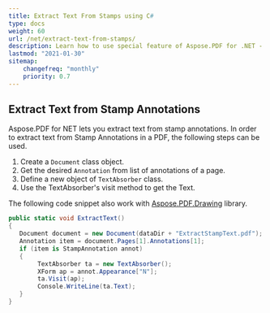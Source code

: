 ```yaml
---
title: Extract Text From Stamps using C#
type: docs
weight: 60
url: /net/extract-text-from-stamps/
description: Learn how to use special feature of Aspose.PDF for .NET - text exstraction from stamp annotations
lastmod: "2021-01-30"
sitemap:
    changefreq: "monthly"
    priority: 0.7
---
```

<script type="application/ld+json">
{
    "@context": "https://schema.org",
    "@type": "TechArticle",
    "headline": "Extract Text From Stamps using C#",
    "alternativeHeadline": "Extract Text from PDF Stamp Annotations with Ease",
    "abstract": "Discover the powerful text extraction capabilities of Aspose.PDF for .NET, designed specifically for retrieving text from stamp annotations in PDF documents. This new feature streamlines the process, enabling developers to easily access and manipulate text within stamp annotations using concise code snippets, enhancing productivity and efficiency in PDF management tasks",
    "author": {
        "@type": "Person",
        "name": "Anastasiia Holub",
        "givenName": "Anastasiia",
        "familyName": "Holub",
        "url": "https://www.linkedin.com/in/anastasiia-holub-750430225/"
    },
    "genre": "pdf document generation",
    "wordcount": "168",
    "proficiencyLevel": "Beginner",
    "publisher": {
        "@type": "Organization",
        "name": "Aspose.PDF for .NET",
        "url": "https://products.aspose.com/pdf",
        "logo": "https://www.aspose.cloud/templates/aspose/img/products/pdf/aspose_pdf-for-net.svg",
        "alternateName": "Aspose",
        "sameAs": [
            "https://facebook.com/aspose.pdf/",
            "https://twitter.com/asposepdf",
            "https://www.youtube.com/channel/UCmV9sEg_QWYPi6BJJs7ELOg/featured",
            "https://www.linkedin.com/company/aspose",
            "https://stackoverflow.com/questions/tagged/aspose",
            "https://aspose.quora.com/",
            "https://aspose.github.io/"
        ],
        "contactPoint": [
            {
                "@type": "ContactPoint",
                "telephone": "\u002B1 903 306 1676",
                "contactType": "sales",
                "areaServed": "US",
                "availableLanguage": "en"
            },
            {
                "@type": "ContactPoint",
                "telephone": "\u002B44 141 628 8900",
                "contactType": "sales",
                "areaServed": "GB",
                "availableLanguage": "en"
            },
            {
                "@type": "ContactPoint",
                "telephone": "\u002B61 2 8006 6987",
                "contactType": "sales",
                "areaServed": "AU",
                "availableLanguage": "en"
            }
        ]
    },
    "url": "/net/extract-text-from-stamps/",
    "mainEntityOfPage": {
        "@type": "WebPage",
        "@id": "/net/extract-text-from-stamps/"
    },
    "dateModified": "2024-11-25",
    "description": "Aspose.PDF can perform not only simple and easy tasks but also cope with more complex goals. Check the next section for advanced users and developers."
}
</script>

## Extract Text from Stamp Annotations

Aspose.PDF for NET lets you extract text from stamp annotations. In order to extract text from Stamp Annotations in a PDF, the following steps can be used.

1. Create a `Document` class object.
1. Get the desired `Annotation` from list of annotations of a page.
1. Define a new object of `TextAbsorber` class.
1. Use the TextAbsorber's visit method to get the Text.

The following code snippet also work with [Aspose.PDF.Drawing](/pdf/net/drawing/) library.

```csharp
public static void ExtractText()
{
   Document document = new Document(dataDir + "ExtractStampText.pdf");
   Annotation item = document.Pages[1].Annotations[1];
   if (item is StampAnnotation annot) 
   {
        TextAbsorber ta = new TextAbsorber();
        XForm ap = annot.Appearance["N"];
        ta.Visit(ap);
        Console.WriteLine(ta.Text);
   }
}
```
